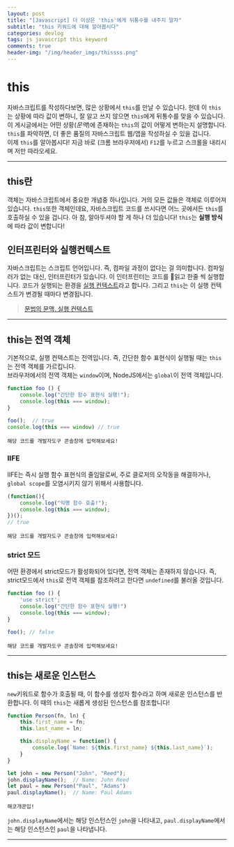 ```yaml
---
layout: post
title: "[Javascript] 더 이상은 'this'에게 뒤통수를 내주지 말자"
subtitle: "this 키워드에 대해 알아봅시다"
categories: devlog
tags: js javascript this keyword 
comments: true
header-img: "/img/header_imgs/thissss.png"
---
```


# this

자바스크립트를 작성하다보면, 많은 상황에서 `this`를 만날 수 있습니다. 헌데 이 `this`는 상황에 따라 값이 변하니, 잘 알고 쓰지 않으면 `this`에게 뒤통수를 맞을 수 있습니다.  
이 게시글에서는 어떤 상황(_문맥_)에 존재하는 `this`의 값이 어떻게 변하는지 설명합니다. `this`를 파악하면, 더 좋은 품질의 자바스크립트 웹/앱을 작성하실 수 있을 겁니다.  
이제 `this`를 알아봅시다! 지금 바로 (크롬 브라우저에서) `F12`를 누르고 스크롤을 내리시며 저만 따라오세요.

------------

## this란

객체는 자바스크립트에서 중요한 개념중 하나입니다. 거의 모든 값들은 객체로 이루어져있습니다. `this`또한 객체인데요, 자바스크립트 코드를 쓰시다면 어느 곳에서든 `this`를 호출하실 수 있을 겁니다. 아 참, 알아두셔야 할 게 하나 더 있습니다! `this`는 **실행 방식**에 따라 값이 변합니다!

## 인터프린터와 실행컨텍스트

자바스크립트는 스크립트 언어입니다. 즉, 컴파일 과정이 없다는 걸 의미합니다. 컴파일러가 없는 대신, 인터프린터가 있습니다. 이 인터프린터는 코드를 읽고 한줄 씩 실행합니다. 코드가 실행되는 환경을 [실행 컨텍스트](https://jong-hui.github.io/devlog/2019/11/13/execution-context/)라고 합니다. 그리고 `this`는 이 실행 컨텍스트가 변경될 때마다 변경됩니다.

> [문법의 문맥, 실행 컨텍스트](https://jong-hui.github.io/devlog/2019/11/13/execution-context/)

--------- 

## this는 전역 객체

기본적으로, 실행 컨텍스트는 전역입니다. 즉, 간단한 함수 표현식이 실행될 때는 `this`는 전역 객체를 가르킵니다.  
브라우저에서의 전역 객체는 `window`이며, NodeJS에서는 `global`이 전역 객체입니다.


```javascript
function foo () {
	console.log("간단한 함수 표현식 실행!");
	console.log(this === window); 
}

foo();	// true
console.log(this === window) // true
```
`해당 코드를 개발자도구 콘솔창에 입력해보세요!`

### IIFE

IIFE는 즉시 실행 함수 표현식의 줄임말로써, 주로 클로저의 오작동을 해결하거나, `global scope`를 오염시키지 않기 위해서 사용합니다.

```javascript
(function(){
	console.log("익명 함수 호출!");
	console.log(this === window);
})();
// true
```
`해당 코드를 개발자도구 콘솔창에 입력해보세요!`

### strict 모드

어떤 환경에서 strict모드가 활성화되어 있다면, 전역 객체는 존재하지 않습니다. 즉, strict모드에서 `this`로 전역 객체를 참조하려고 한다면 `undefined`를 불러올 것입니다.

```javascript
function foo () {
	'use strict';
	console.log("간단한 함수 표현식 실행!")
	console.log(this === window); 
}

foo(); // false
```
`해당 코드를 개발자도구 콘솔창에 입력해보세요!`

------------

## this는 새로운 인스턴스

`new`키워드로 함수가 호출될 때, 이 함수를 생성자 함수라고 하며 새로운 인스턴스를 반환합니다. 이 때의 `this`는 새롭게 생성된 인스턴스를 참조합니다!

```javascript
function Person(fn, ln) {
	this.first_name = fn;
	this.last_name = ln;

	this.displayName = function() {
		console.log(`Name: ${this.first_name} ${this.last_name}`);
	}
}

let john = new Person("John", "Reed");
john.displayName();  // Name: John Reed
let paul = new Person("Paul", "Adams")
paul.displayName();  // Name: Paul Adams
```
`해코개콘입!`

`john.displayName`에서는 해당 인스턴스인 `john`을 나타내고, `paul.displayName`에서는 해당 인스턴스인 `paul`을 나타냅니다.

------- 